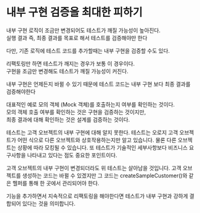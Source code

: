 # 내부 구현 검증을 최대한 피하기

내부 구현 로직이 조금만 변경되어도 테스트가 깨질 가능성이 높아진다.  
실행 결과 즉, 최종 결과를 목표로 해서 테스트를 검증해야만 한다

다만, 기존 로직에 테스트 코드를 추가할때는 내부 구현을 검증할 수도 있다.  

리팩토링만 하면 테스트가 깨지는 경우가 보통 이 경우이다.  
구현을 조금만 변경해도 테스트가 깨질 가능성이 커진다.  

내부 구현은 언제든지 바뀔 수 있기 때문에 테스트 코드는 내부 구현 보다 최종 결과를 검증해야한다  

대표적인 예로 모의 객체 (Mock 객체)를 호출하는지 여부를 확인하는 것이다.  
모의 객체 호출 여부를 확인하는 것은 구현을 검증하는 것이지만,  
최종 결과에 대해 확인하는 것은 설계를 검증하는 것이다.

테스트는 고객 오브젝트의 내부 구현에 대해 알지 못한다. 
테스트는 오로지 고객 오브젝트가 어떤 식으로 다른 오브젝트와 상호작용하는지만 알고 있습니다. 물론 다른 오브젝트는 상황에 따라 모킹될 수 있습니다. 또 테스트가 기술적인 세부사항보다 비즈니스 요구사항을 나타내고 있다는 점도 중요한 포인트이다.

고객 오브젝트의 내부 구현이 변경되더라도 위 테스트는 살아남을 것입니다. 고객 오브젝트를 생성하는 코드는 바뀔 수 있겠지만 그 코드는 createSampleCustomer()와 같은 헬퍼를 통해 한 곳에서 관리되어야 한다.

기능을 추가하면서 지속적으로 리팩토링을 해야한다면 테스트가 내부 구현과 강하게 결합되어 있다는 것을 의미합니다.
